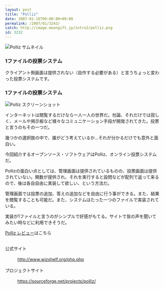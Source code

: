 ```yaml
---
layout: post
title: "Polliz"
date: 2007-01-16T09:00:00+09:00
permalink: /2007/01/3243/
catch: http://image.moongift.jp/intro2/polliz.png
id: 3232
---
```

 ![Polliz サムネイル](http://image.moongift.jp/intro2/polliz.t.png "Polliz サムネイル")
  

### 1ファイルの投票システム
  
クライアント側画面は提供されない（自作する必要がある）と言うちょっと変わった投票システムです。  
<!--more-->  

### 1ファイルの投票システム
  

![Polliz スクリーンショット](http://image.moongift.jp/intro2/polliz.png "Polliz スクリーンショット")

  

インターネットは閲覧するだけなら一人一人の世界だ。勿論、それだけでは寂しく、メールや掲示板など様々なコミュニケーション手段が開発されてきた。投票と言うのもその一つだ。

  

幾つかの選択肢の中で、誰がどう考えているか…それが分かるだけでも意外と面白い。

  

今回紹介するオープンソース・ソフトウェアはPolliz、オンライン投票システムだ。

  

Pollizの面白い点としては、管理画面は提供されているものの、投票画面は提供されていない。関数が提供され、それを実行すると設問などが配列で返って来るので、後は各自自由に実装して欲しい、という方法だ。

  

管理画面では投票の追加、答えの追加などを自由に行う事ができる。また、結果を閲覧することも可能だ。また、システムはたった一つのファイルで実装されている。

  

実装が1ファイルと言うのがシンプルで好感がもてる。サイトで皆の声を聞いてみたい時などに利用できそうだ。

  

[Polliz レビュー](http://oss.moongift.jp/review/i-3256.html)はこちら

  
<dl>
<br><dt>公式サイト</dt>
<br><dd><a href="http://www.wizshelf.org/php.php" target="_blank">http://www.wizshelf.org/php.php</a></dd>
<br><dt>プロジェクトサイト</dt>
<br><dd><a href="https://sourceforge.net/projects/polliz/" target="_blank">https://sourceforge.net/projects/polliz/</a></dd>
<br>
</dl>